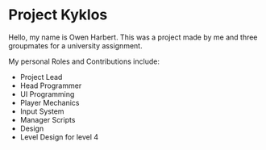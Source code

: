 # Project Kyklos
 
Hello, my name is Owen Harbert.
This was a project made by me and three groupmates for a university assignment.

My personal Roles and Contributions include:
- Project Lead
- Head Programmer
 - UI Programming
 - Player Mechanics
 - Input System
 - Manager Scripts
- Design
 - Level Design for level 4

